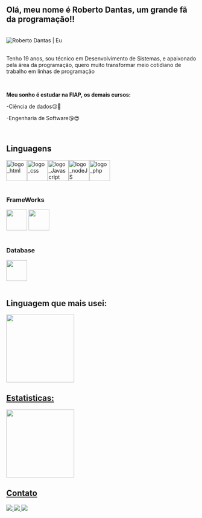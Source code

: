 ## Olá, meu nome é Roberto Dantas, um grande fã da programação!!

<br>

<div>
  <img src="./media/roberto.jpg" alt="Roberto Dantas | Eu"/>
</div>

<br>

<div>
  <p>Tenho 19 anos, sou técnico em Desenvolvimento de Sistemas, e apaixonado pela área da programação, quero muito transformar meio cotidiano de trabalho em linhas de programação</p>
  <br>
  <b><p>Meu sonho é estudar na FIAP, os demais cursos:</p></b>
<!--   <h3>Futuro curso na Facul:</h3> -->
  <p>-Ciência de dados😢🤪</p>
  <p>-Engenharia de Software😘😍</p>
</div>

<br>

## Linguagens
<div>
  <div>
    <img alt="logo_html" src="https://cdn.jsdelivr.net/gh/devicons/devicon/icons/html5/html5-original.svg" width="55" height="55"/><img alt="logo_css" src="https://cdn.jsdelivr.net/gh/devicons/devicon/icons/css3/css3-original.svg" width="55" height="55"/><img alt="logo_Javascript" src="https://cdn.jsdelivr.net/gh/devicons/devicon/icons/javascript/javascript-original.svg" width="55" height="55"/><img alt="logo_nodeJS" src="https://static-00.iconduck.com/assets.00/node-js-icon-1817x2048-g8tzf91e.png" width="55" height="55"/><img alt="logo_php" src="https://upload.wikimedia.org/wikipedia/commons/2/27/PHP-logo.svg" width="55" height="55"/>
          
  </div>  
  <br>
  <h3>FrameWorks</h3>
  <div>
    <img src="https://cdn.jsdelivr.net/gh/devicons/devicon/icons/react/react-original.svg" width="55" height="55"/>
    <img src="https://logos-world.net/wp-content/uploads/2022/01/NET-Framework-Symbol.png" height="55" />  
  </div>
  <br>
  <h3>Database</h3>
  <div>
    <img src="https://cdn.jsdelivr.net/gh/devicons/devicon/icons/microsoftsqlserver/microsoftsqlserver-plain-wordmark.svg" width="55" height="55"/>
  </div>
</div>
<br>

## Linguagem que mais usei:
<div>
<a href="https://github.com/Roberto-Dantas">
  <img height="180em" src="https://github-readme-stats.vercel.app/api/top-langs/?username=roberto-dantas&layout=compact&langs_count=7&theme=dracula&hide_title=true"/>
</div>

## Estatisticas:

<a href="https://github.com/Roberto-Dantas">
  <img height="180em" src="https://github-readme-stats.vercel.app/api?username=roberto-dantas&show_icons=true&theme=dracula&include_all_commits=true&count_private=true&hide_title=true"/>
</div>

  ## Contato
<div>
  <a href="https://instagram.com/rooo_oh_?igshid=ZGUzMzM3NWJiOQ==" target="_blank">
    <img src="https://img.shields.io/badge/-Instagram-%23E4405F?style=for-the-badge&logo=instagram&logoColor=white" target="_blank">
  </a>
  <a href = "mailto:robertodantas990@gmail.com">
    <img src="https://img.shields.io/badge/Gmail-D14836?style=for-the-badge&logo=gmail&logoColor=white" target="_blank">
  </a>
  <a href="https://www.linkedin.com/in/roberto-dantas-095795218" target="_blank">
    <img src="https://img.shields.io/badge/-LinkedIn-%230077B5?style=for-the-badge&logo=linkedin&logoColor=white" target="_blank">
  </a>   
</div>
